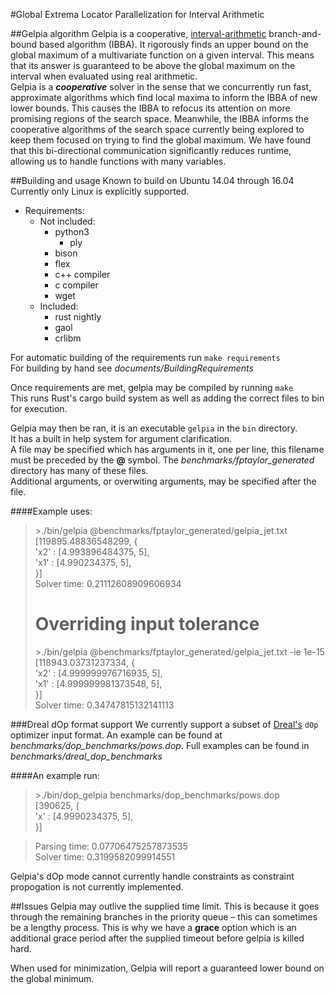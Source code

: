 #Global Extrema Locator Parallelization for Interval Arithmetic

##Gelpia algorithm
Gelpia is a cooperative, [interval-arithmetic](https://en.wikipedia.org/wiki/Interval_arithmetic) branch-and-bound based algorithm (IBBA). It rigorously finds an upper bound on the global maximum of a multivariate function on a given interval. This means that its answer is guaranteed to be above the global maximum on the interval when evaluated using real arithmetic.  
Gelpia is a ***cooperative*** solver in the sense that we concurrently run fast, approximate algorithms which find local maxima to inform the IBBA of new lower bounds. This causes the IBBA to refocus its attention on more promising regions of the search space. Meanwhile, the IBBA informs the cooperative algorithms of the search space currently being explored to keep them focused on trying to find the global maximum. We have found that this bi-directional communication significantly reduces runtime, allowing us to handle functions with many variables.

##Building and usage
Known to build on Ubuntu 14.04 through 16.04  
Currently only Linux is explicitly supported.

* Requirements:
	* Not included:
		* python3
			* ply
		* bison
		* flex
		* c++ compiler
		* c compiler
		* wget
	* Included:
		* rust nightly
		* gaol
		* crlibm

For automatic building of the requirements run `make requirements`  
For building by hand see _documents/BuildingRequirements_

Once requirements are met, gelpia may be compiled by running `make`  
This runs Rust's cargo build system as well as adding the correct
files to bin for execution.

Gelpia may then be ran, it is an executable `gelpia` in the `bin` directory.  
It has a built in help system for argument clarification.  
A file may be specified which has arguments in it, one per line, this filename
must be preceded by the **@** symbol. The _benchmarks/fptaylor\_generated_ directory has many of these files.  
Additional arguments, or overwiting arguments, may be specified after the
file.

####Example uses:

> \>./bin/gelpia @benchmarks/fptaylor_generated/gelpia_jet.txt  
> [119895.48836548299, {  
> 'x2' : [4.993896484375, 5],  
> 'x1' : [4.990234375, 5],  
> }]    
> Solver time: 0.21112608909606934
>      
>  # Overriding input tolerance   
> \>./bin/gelpia @benchmarks/fptaylor_generated/gelpia_jet.txt -ie 1e-15  
> [118943.03731237334, {  
> 'x2' : [4.999999976716935, 5],  
> 'x1' : [4.999999981373548, 5],  
> }]  
> Solver time: 0.34747815132141113


###Dreal dOp format support
We currently support a subset of [Dreal's](https://github.com/dreal/dreal3) `dOp` optimizer input format. An example can be found at _benchmarks/dop\_benchmarks/pows.dop_. Full examples can be found in _benchmarks/dreal\_dop\_benchmarks_

####An example run:  
> \>./bin/dop_gelpia benchmarks/dop_benchmarks/pows.dop   
> [390625, {  
> 'x' : [4.9990234375, 5],  
> }]  

> Parsing time: 0.07706475257873535   
> Solver time: 0.3199582099914551    

Gelpia's dOp mode cannot currently handle constraints as constraint propogation is not currently implemented.

##Issues
Gelpia may outlive the supplied time limit. This is because it goes through the remaining branches in the priority queue – this can sometimes be a lengthy process. This is why we have a **grace** option which is an additional grace period after the supplied timeout before gelpia is killed hard.  

When used for minimization, Gelpia will report a guaranteed lower bound on the global minimum.
